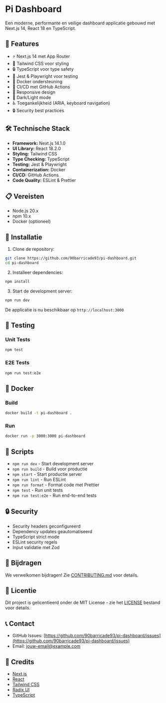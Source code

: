 # Pi Dashboard

Een moderne, performante en veilige dashboard applicatie gebouwd met Next.js 14, React 18 en TypeScript.

## 🚀 Features

- ⚡️ Next.js 14 met App Router
- 🎨 Tailwind CSS voor styling
- 🔒 TypeScript voor type safety
- 🧪 Jest & Playwright voor testing
- 🐳 Docker ondersteuning
- 🔄 CI/CD met GitHub Actions
- 📱 Responsive design
- 🌙 Dark/Light mode
- ♿️ Toegankelijkheid (ARIA, keyboard navigation)
- 🔒 Security best practices

## 🛠️ Technische Stack

- **Framework:** Next.js 14.1.0
- **UI Library:** React 18.2.0
- **Styling:** Tailwind CSS
- **Type Checking:** TypeScript
- **Testing:** Jest & Playwright
- **Containerization:** Docker
- **CI/CD:** GitHub Actions
- **Code Quality:** ESLint & Prettier

## 📋 Vereisten

- Node.js 20.x
- npm 10.x
- Docker (optioneel)

## 🚀 Installatie

1. Clone de repository:
```bash
git clone https://github.com/90barricade93/pi-dashboard.git
cd pi-dashboard
```

2. Installeer dependencies:
```bash
npm install
```

3. Start de development server:
```bash
npm run dev
```

De applicatie is nu beschikbaar op `http://localhost:3000`

## 🧪 Testing

### Unit Tests
```bash
npm test
```

### E2E Tests
```bash
npm run test:e2e
```

## 🐳 Docker

### Build
```bash
docker build -t pi-dashboard .
```

### Run
```bash
docker run -p 3000:3000 pi-dashboard
```

## 📝 Scripts

- `npm run dev` - Start development server
- `npm run build` - Build voor productie
- `npm start` - Start productie server
- `npm run lint` - Run ESLint
- `npm run format` - Format code met Prettier
- `npm test` - Run unit tests
- `npm run test:e2e` - Run end-to-end tests

## 🔒 Security

- Security headers geconfigureerd
- Dependency updates geautomatiseerd
- TypeScript strict mode
- ESLint security regels
- Input validatie met Zod

## 🤝 Bijdragen

We verwelkomen bijdragen! Zie [CONTRIBUTING.md](CONTRIBUTING.md) voor details.

## 📄 Licentie

Dit project is gelicentieerd onder de MIT License - zie het [LICENSE](LICENSE) bestand voor details.

## 📞 Contact

- GitHub Issues: [https://github.com/90barricade93/pi-dashboard/issues](https://github.com/90barricade93/pi-dashboard/issues)
- Email: [jouw-email@example.com](mailto:jouw-email@example.com)

## 🙏 Credits

- [Next.js](https://nextjs.org/)
- [React](https://reactjs.org/)
- [Tailwind CSS](https://tailwindcss.com/)
- [Radix UI](https://www.radix-ui.com/)
- [TypeScript](https://www.typescriptlang.org/)
